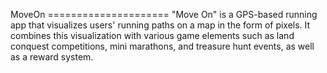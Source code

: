 MoveOn
 =====================
 "Move On" is a GPS-based running app that visualizes users' running paths on a map in the form of pixels. It combines this visualization with various game elements such as land conquest competitions, mini marathons, and treasure hunt events, as well as a reward system.
